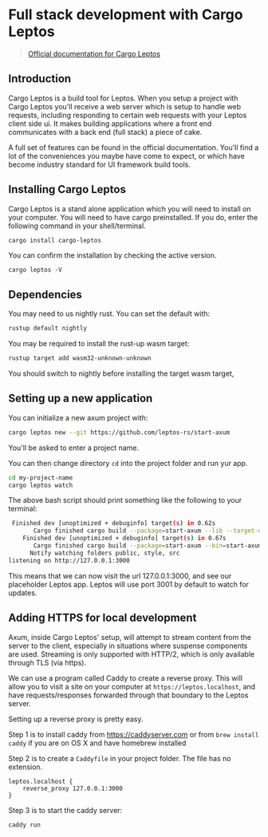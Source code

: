 # Full stack development with Cargo Leptos

>[Official documentation for Cargo Leptos](https://github.com/leptos-rs/cargo-leptos#features)

## Introduction

Cargo Leptos is a build tool for Leptos. When you setup a project with Cargo Leptos you'll receive a web server which is setup to handle web requests, including responding to certain web requests with your Leptos client side ui. It makes building applications where a front end communicates with a back end (full stack) a piece of cake.

A full set of features can be found in the official documentation. You'll find a lot of the conveniences you maybe have come to expect, or which have become industry standard for UI framework build tools.

## Installing Cargo Leptos

Cargo Leptos is a stand alone application which you will need to install on your computer. You will need to have cargo preinstalled. If you do, enter the following command in your shell/terminal.

```bash
cargo install cargo-leptos
```

You can confirm the installation by checking the active version.

```shell
cargo leptos -V
```

## Dependencies

You may need to us nightly rust. You can set the default with:

```bash
rustup default nightly
```

You may be required to install the rust-up wasm target:

```bash
rustup target add wasm32-unknown-unknown
```

You should switch to nightly before installing the target wasm target,

## Setting up a new application

You can initialize a new axum project with:

```bash
cargo leptos new --git https://github.com/leptos-rs/start-axum
```

You'll be asked to enter a project name.

You can then change directory `cd` into the project folder and run yur app.

```bash
cd my-project-name
cargo leptos watch
```

The above bash script should print something like the following to your terminal:

```bash
 Finished dev [unoptimized + debuginfo] target(s) in 0.62s
       Cargo finished cargo build --package=start-axum --lib --target-dir=target/front --target=wasm32-unknown-unknown --no-default-features --features=hydrate
    Finished dev [unoptimized + debuginfo] target(s) in 0.67s
       Cargo finished cargo build --package=start-axum --bin=start-axum --target-dir=target/server --no-default-features --features=ssr
      Notify watching folders public, style, src
listening on http://127.0.0.1:3000
```

This means that we can now visit the url 127.0.0.1:3000, and see our placeholder Leptos app. Leptos will use port 3001 by default to watch for updates. 

## Adding HTTPS for local development

Axum, inside Cargo Leptos' setup, will attempt to stream content from the server to the client, especially in situations where suspense components are used. Streaming is only supported with HTTP/2, which is only available through TLS (via https).

We can use a program called Caddy to create a reverse proxy. This will allow you to visit a site on your computer at `https://leptos.localhost`, and have requests/responses forwarded through that boundary to the Leptos server. 

Setting up a reverse proxy is pretty easy.

Step 1 is to install caddy from https://caddyserver.com or from `brew install caddy` if you are on OS X and have homebrew installed

Step 2 is to create a `Caddyfile` in your project folder. The file has no extension.

```text
leptos.localhost { 
	reverse_proxy 127.0.0.1:3000 
}
```

Step 3 is to start the caddy server:

```bash
caddy run
```
